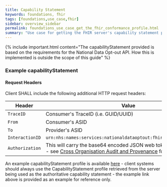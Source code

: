 ```yaml
---
title: Capability Statement
keywords: foundations, fhir
tags: [foundations,use_case,fhir]
sidebar: overview_sidebar
permalink: foundations_use_case_get_the_fhir_conformance_profile.html
summary: "Use case for getting the FHIR server's capability statement profile."
---
```


{% include important.html content="The capabilityStatement provided is based on the requirements for the National Data Opt-out API. How this is implemented is outside the scope of this guide" %}


### Example capabilityStatement


<script src="https://gist.github.com/IOPS-DEV/af36c2f3f03a2b0641af9961f46073ea.js"></script>

#### Request Headers ####

Client SHALL include the following additional HTTP request headers:

| Header               | Value |
|----------------------|-------|
| `TraceID`        | Consumer's TraceID (i.e. GUID/UUID) |
| `From`           | Consumer's ASID |
| `To`             | Provider's ASID |
| `InteractionID`  | `urn:nhs:names:services:nationaldataoptout:fhir:rest:read:metadata`|
| `Authorization`      | This will carry the base64 encoded JSON web token required for audit - see [Cross Organisation Audit and Provenance](https://nhsconnect.github.io/FHIR-NOO-API/development_security_jwt.html) for details. |

An example capabilityStatement profile is available [here](https://nhsconnect.github.io/FHIR-NOO-API/Examples/NDOP-CapabilityStatement-Example-1.xml) - client systems should always use the CapabilityStatement profile retrieved from the server being used as the authoritative capability statement - the example link above is provided as an example for reference only.

